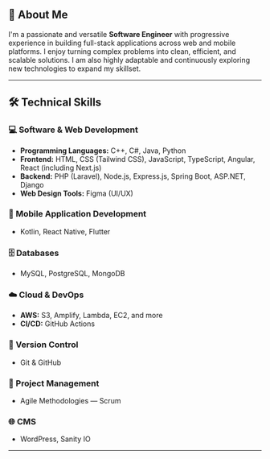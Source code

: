 ## 👋 About Me

I'm a passionate and versatile **Software Engineer** with progressive experience in building full-stack applications across web and mobile platforms. I enjoy turning complex problems into clean, efficient, and scalable solutions. I am also highly adaptable and continuously exploring new technologies to expand my skillset.

---

## 🛠️ Technical Skills

### 💻 Software & Web Development
- **Programming Languages:** C++, C#, Java, Python
- **Frontend:** HTML, CSS (Tailwind CSS), JavaScript, TypeScript, Angular, React (including Next.js)
- **Backend:** PHP (Laravel), Node.js, Express.js, Spring Boot, ASP.NET, Django
- **Web Design Tools:** Figma (UI/UX)

### 📱 Mobile Application Development
- Kotlin, React Native, Flutter

### 🗄️ Databases
- MySQL, PostgreSQL, MongoDB

### ☁️ Cloud & DevOps
- **AWS:** S3, Amplify, Lambda, EC2, and more
- **CI/CD:** GitHub Actions

### 🔧 Version Control
- Git & GitHub

### 🧩 Project Management
- Agile Methodologies — Scrum

### 🌐 CMS
- WordPress, Sanity IO

---



